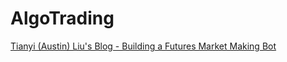 # AlgoTrading
[Tianyi (Austin) Liu's Blog - Building a Futures Market Making Bot](https://tianyi.io/post/chicago1/) 
